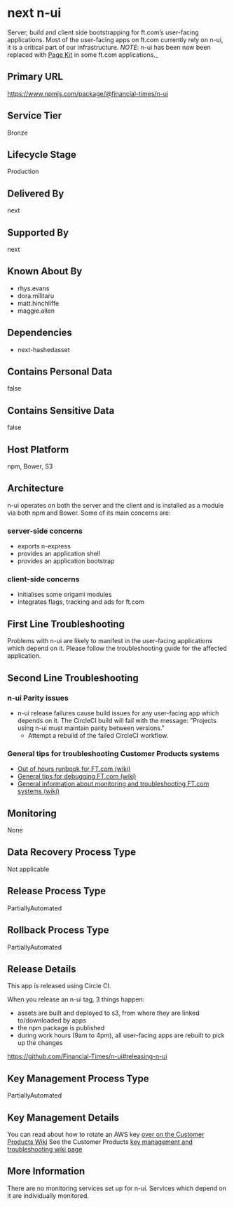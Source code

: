 # next n-ui

Server, build and client side bootstrapping for ft.com’s user-facing applications. Most of the user-facing apps on ft.com currently rely on n-ui, it is a critical part of our infrastructure.
_NOTE_: n-ui has been now been replaced with [Page Kit](https://biz-ops.in.ft.com/Repository/github%3AFinancial-Times%2Fdotcom-page-kit) in some ft.com applications._


## Primary URL

https://www.npmjs.com/package/@financial-times/n-ui

## Service Tier

Bronze

## Lifecycle Stage

Production

## Delivered By

next

## Supported By

next

## Known About By

- rhys.evans
- dora.militaru
- matt.hinchliffe
- maggie.allen

## Dependencies

- next-hashedasset

## Contains Personal Data

false

## Contains Sensitive Data

false

## Host Platform

npm, Bower, S3

## Architecture

n-ui operates on both the server and the client and is installed as a module via both npm and Bower. Some of its main concerns are:

### server-side concerns
- exports n-express
- provides an application shell
- provides an application bootstrap

### client-side concerns
- initialises some origami modules
- integrates flags, tracking and ads for ft.com

## First Line Troubleshooting

Problems with n-ui are likely to manifest in the user-facing applications which depend on it. Please follow the troubleshooting guide for the affected application.

## Second Line Troubleshooting

### n-ui Parity issues

- n-ui release failures cause build issues for any user-facing app which depends on it. The CircleCI build will fail with the message: "Projects using n-ui must maintain parity between versions."
	- Attempt a rebuild of the failed CircleCI workflow.

### General tips for troubleshooting Customer Products systems

- [Out of hours runbook for FT.com (wiki)](https://customer-products.in.ft.com/wiki/https://customer-products.in.ft.com/wiki/Out-of-hours-troubleshooting-guide)
- [General tips for debugging FT.com (wiki)](https://customer-products.in.ft.com/wiki/Debugging-Tips)
- [General information about monitoring and troubleshooting FT.com systems (wiki)](https://customer-products.in.ft.com/wiki/Monitoring-and-Troubleshooting-systems)


## Monitoring

None

## Data Recovery Process Type

Not applicable

## Release Process Type

PartiallyAutomated

## Rollback Process Type

PartiallyAutomated

## Release Details

This app is released using Circle CI.

When you release an n-ui tag, 3 things happen:

- assets are built and deployed to s3, from where they are linked to/downloaded by apps
- the npm package is published
- during work hours (9am to 4pm), all user-facing apps are rebuilt to pick up the changes

https://github.com/Financial-Times/n-ui#releasing-n-ui


## Key Management Process Type

PartiallyAutomated

## Key Management Details

You can read about how to rotate an AWS key [over on the Customer Products Wiki](https://customer-products.in.ft.com/wiki/Rotating-AWS-Keys)
See the Customer Products [key management and troubleshooting wiki page](https://customer-products.in.ft.com/wiki/Key-Management-and-Troubleshooting)

## More Information

There are no monitoring services set up for n-ui. Services which depend on it are individually monitored.
